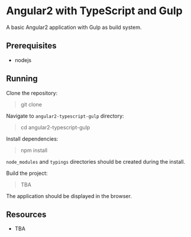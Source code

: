 Angular2 with TypeScript and Gulp
=================================

A basic Angular2 application with Gulp as build system.

Prerequisites
-------------

- nodejs

Running
-------

Clone the repository:

> git clone

Navigate to `angular2-typescript-gulp` directory:

> cd angular2-typescript-gulp

Install dependencies:

> npm install

`node_modules` and `typings` directories should be created during the install.

Build the project:

> TBA

The application should be displayed in the browser.

Resources
---------

- TBA
